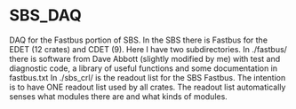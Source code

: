 # SBS_DAQ
DAQ for the Fastbus portion of SBS.
In the SBS there is Fastbus for the EDET (12 crates) and CDET (9).
Here I have two subdirectories.
In ./fastbus/ there is software from Dave Abbott (slightly modified by me)
with test and diagnostic code, a library of useful functions and some 
documentation in fastbus.txt
In ./sbs_crl/ is the readout list for the SBS Fastbus.  The intention is
to have ONE readout list used by all crates.  The readout list automatically
senses what modules there are and what kinds of modules.  

